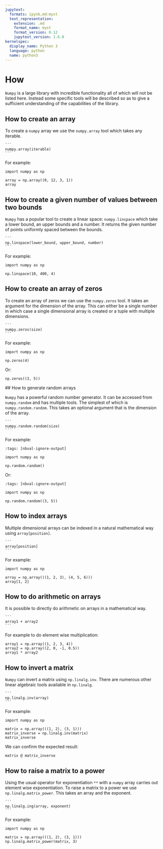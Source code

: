 ```yaml
---
jupytext:
  formats: ipynb,md:myst
  text_representation:
    extension: .md
    format_name: myst
    format_version: 0.12
    jupytext_version: 1.6.0
kernelspec:
  display_name: Python 3
  language: python
  name: python3
---
```


# How

`Numpy` is a large library with incredible functionality all of which will not be
listed here. Instead some specific tools will be described so as to give a
sufficient understanding of the capabilities of the library.

## How to create an array

To create a `numpy` array we use the `numpy.array` tool which takes any iterable.

````{tip}
```
numpy.array(iterable)
```
````

For example:

```{code-cell} ipython3
import numpy as np

array = np.array((0, 12, 3, 1))
array
```

## How to create a given number of values between two bounds

`Numpy` has a popular tool to create a linear space: `numpy.linspace` which take
a lower bound, an upper bounds and a number. It returns the given number of points
uniformly spaced between the bounds.

````{tip}
```
np.linspace(lower_bound, upper_bound, number)
```
````

For example:

```{code-cell} ipython3
import numpy as np

np.linspace(10, 400, 4)
```

## How to create an array of zeros

To create an array of zeros we can use the `numpy.zeros` tool. It takes an
argument for the dimension of the array. This can either be a single number in
which case a single dimensional array is created or a tuple with multiple
dimensions.

````{tip}
```
numpy.zeros(size)
```
````

For example:

```{code-cell} ipython3
import numpy as np

np.zeros(4)
```


Or:

```{code-cell} ipython3
np.zeros((3, 5))
```

## How to generate random arrays

`Numpy` has a powerful random number generator. It can be accessed from
`numpy.random` and has multiple tools. The simplest of which is
`numpy.random.random`. This takes an optional argument that is the dimension of
the array.

````{tip}
```
numpy.random.random(size)
```
````

For example:

```{code-cell} ipython3
:tags: [nbval-ignore-output]

import numpy as np

np.random.random()
```

Or:

```{code-cell} ipython3
:tags: [nbval-ignore-output]

import numpy as np

np.random.random((3, 5))
```

## How to index arrays

Multiple dimensional arrays can be indexed in a natural mathematical way using
`array[position]`.

````{tip}
```
array[position]
```
````

For example:

```{code-cell} ipython3
import numpy as np

array = np.array(((1, 2, 3), (4, 5, 6)))
array[1, 2]
```

## How to do arithmetic on arrays

It is possible to directly do arithmetic on arrays in a mathematical way.

````{tip}
```
array1 + array2
```
````

For example to do element wise multiplication:

```{code-cell} ipython3
array1 = np.array((1, 2, 3, 4))
array2 = np.array((2, 0, -1, 0.5))
array1 * array2
```

## How to invert a matrix

`Numpy` can invert a matrix using `np.linalg.inv`. There are numerous other
linear algebraic tools available in `np.linalg`.

````{tip}
```
np.linalg.inv(array)
```
````

For example:

```{code-cell} ipython3
import numpy as np

matrix = np.array(((1, 2), (3, 1)))
matrix_inverse = np.linalg.inv(matrix)
matrix_inverse
```

We can confirm the expected result:

```{code-cell} ipython3
matrix @ matrix_inverse
```

## How to raise a matrix to a power

Using the usual operator for exponentiation `**` with a `numpy` array carries
out element wise exponentiation. To raise a matrix to a power we use
`np.linalg.matrix_power`. This takes an array and the exponent.

````{tip}
```
np.linalg.ing(array, exponent)
```
````

For example:

```{code-cell} ipython3
import numpy as np

matrix = np.array(((1, 2), (3, 1)))
np.linalg.matrix_power(matrix, 3)
```
